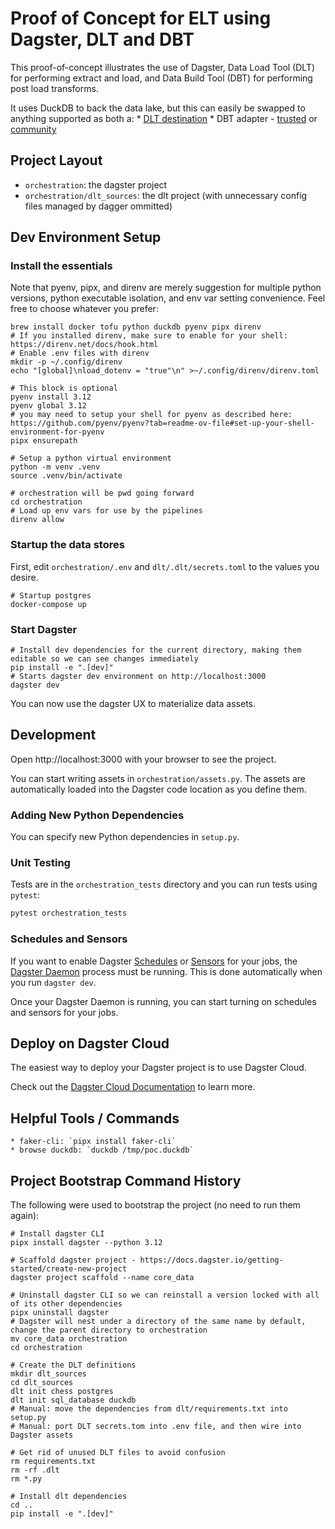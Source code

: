 # Proof of Concept for ELT using Dagster, DLT and DBT

This proof-of-concept illustrates the use of Dagster, Data Load Tool (DLT) for performing extract and load, and Data Build Tool (DBT) for performing post load transforms.

It uses DuckDB to back the data lake, but this can easily be swapped to anything supported as both a:
    * [DLT destination](https://dlthub.com/docs/dlt-ecosystem/destinations/)
    * DBT adapter - [trusted](https://docs.getdbt.com/docs/trusted-adapters) or [community](https://docs.getdbt.com/docs/community-adapters)

## Project Layout

* `orchestration`: the dagster project
* `orchestration/dlt_sources`: the dlt project (with unnecessary config files managed by dagger ommitted)

## Dev Environment Setup

### Install the essentials

Note that pyenv, pipx, and direnv are merely suggestion for multiple python versions, python executable isolation, and env var setting convenience.  Feel free to choose whatever you prefer:
```
brew install docker tofu python duckdb pyenv pipx direnv
# If you installed direnv, make sure to enable for your shell: https://direnv.net/docs/hook.html
# Enable .env files with direnv
mkdir -p ~/.config/direnv
echo "[global]\nload_dotenv = "true"\n" >~/.config/direnv/direnv.toml

# This block is optional
pyenv install 3.12
pyenv global 3.12
# you may need to setup your shell for pyenv as described here: https://github.com/pyenv/pyenv?tab=readme-ov-file#set-up-your-shell-environment-for-pyenv
pipx ensurepath

# Setup a python virtual environment
python -m venv .venv
source .venv/bin/activate

# orchestration will be pwd going forward
cd orchestration
# Load up env vars for use by the pipelines
direnv allow
```

### Startup the data stores

First, edit `orchestration/.env` and `dlt/.dlt/secrets.toml` to the values you desire.

```
# Startup postgres
docker-compose up
```

### Start Dagster

```
# Install dev dependencies for the current directory, making them editable so we can see changes immediately
pip install -e ".[dev]"
# Starts dagster dev environment on http://localhost:3000
dagster dev
```

You can now use the dagster UX to materialize data assets.

## Development

Open http://localhost:3000 with your browser to see the project.

You can start writing assets in `orchestration/assets.py`. The assets are automatically loaded into the Dagster code location as you define them.

### Adding New Python Dependencies

You can specify new Python dependencies in `setup.py`.

### Unit Testing

Tests are in the `orchestration_tests` directory and you can run tests using `pytest`:

```bash
pytest orchestration_tests
```

### Schedules and Sensors

If you want to enable Dagster [Schedules](https://docs.dagster.io/concepts/partitions-schedules-sensors/schedules) or [Sensors](https://docs.dagster.io/concepts/partitions-schedules-sensors/sensors) for your jobs, the [Dagster Daemon](https://docs.dagster.io/deployment/dagster-daemon) process must be running. This is done automatically when you run `dagster dev`.

Once your Dagster Daemon is running, you can start turning on schedules and sensors for your jobs.

## Deploy on Dagster Cloud

The easiest way to deploy your Dagster project is to use Dagster Cloud.

Check out the [Dagster Cloud Documentation](https://docs.dagster.cloud) to learn more.

## Helpful Tools / Commands
    * faker-cli: `pipx install faker-cli`
    * browse duckdb: `duckdb /tmp/poc.duckdb`

## Project Bootstrap Command History

The following were used to bootstrap the project (no need to run them again):
```
# Install dagster CLI
pipx install dagster --python 3.12

# Scaffold dagster project - https://docs.dagster.io/getting-started/create-new-project
dagster project scaffold --name core_data

# Uninstall dagster CLI so we can reinstall a version locked with all of its other dependencies
pipx uninstall dagster
# Dagster will nest under a directory of the same name by default, change the parent directory to orchestration
mv core_data orchestration
cd orchestration

# Create the DLT definitions
mkdir dlt_sources
cd dlt_sources
dlt init chess postgres
dlt init sql_database duckdb
# Manual: move the dependencies from dlt/requirements.txt into setup.py
# Manual: port DLT secrets.tom into .env file, and then wire into Dagster assets

# Get rid of unused DLT files to avoid confusion
rm requirements.txt
rm -rf .dlt
rm *.py

# Install dlt dependencies
cd ..
pip install -e ".[dev]"
```
